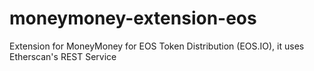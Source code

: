 # moneymoney-extension-eos
Extension for MoneyMoney for EOS Token Distribution (EOS.IO), it uses Etherscan's REST Service
